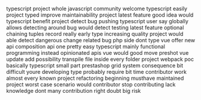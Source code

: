 typescript project whole javascript community welcome typescript easily project typed improve maintainability project latest feature good idea would typescript benefit project detect bug pushing typescript user say globally allows detecting around bug would detect testing latest feature optional chaining tuples record really early type increasing quality project would able detect dangerous change related bug php side dont type vue offer new api composition api one pretty easy typescript mainly functional programming instead opinionated apis vue would good move preshot vue update add possibility transpile file inside every folder project webpack poc basically typescript small part prestashop grid system consequence bit difficult youre developing type probably require bit time contributor work almost every known project refactoring beginning musthave maintained project worst case scenario would contributor stop contributing lack knowledge dont many contribution right doubt big risk